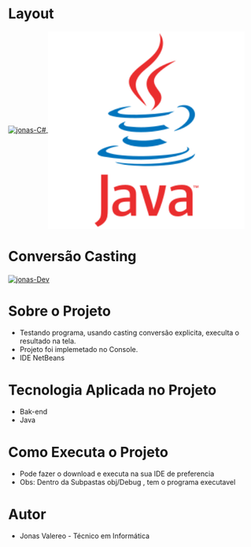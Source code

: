 # Layout

<a href="#">
<img align="center"  alt="jonas-C#" height ="300" width ="500" src ="https://user-images.githubusercontent.com/25933386/117362801-170b3200-ae92-11eb-810a-8a4974d4c16e.jpg" style="max-width: 100%;"></img>
</a>

<a href="#">
<img align="center"  alt="jonas-C#" height ="400" width ="400" src ="https://raw.githubusercontent.com/devicons/devicon/master/icons/java/java-original-wordmark.svg" style="max-width: 100%;"></img>
</a>

# Conversão Casting

<a href="#">
<img align="center"  alt="jonas-Dev" height ="70" width ="160" src ="https://user-images.githubusercontent.com/25933386/116831049-87107400-ab83-11eb-947b-0a94a3e89f04.png" style="max-width: 100%;"></img>
</a>

# Sobre o Projeto

- Testando programa, usando casting conversão explicita, execulta o resultado na tela.
- Projeto foi implemetado no  Console.
- IDE NetBeans


# Tecnologia Aplicada no Projeto

- Bak-end
- Java

# Como Executa o Projeto

- Pode fazer o download e executa na sua IDE de preferencia
- Obs: Dentro da Subpastas obj/Debug , tem o programa executavel


# Autor

- Jonas Valereo - Técnico em Informática 
